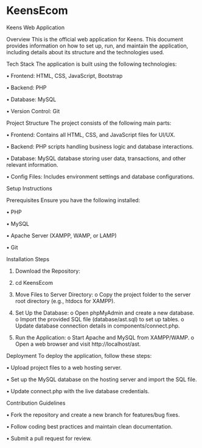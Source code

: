# KeensEcom
Keens Web Application

Overview
This is the official web application for Keens. This document provides information on how to set up, run, and maintain the application, including details about its structure and the technologies used.

Tech Stack
The application is built using the following technologies:

•	Frontend: HTML, CSS, JavaScript, Bootstrap

•	Backend: PHP

•	Database: MySQL

•	Version Control: Git

Project Structure
The project consists of the following main parts:

•	Frontend: Contains all HTML, CSS, and JavaScript files for UI/UX.

•	Backend: PHP scripts handling business logic and database interactions.

•	Database: MySQL database storing user data, transactions, and other relevant information.

•	Config Files: Includes environment settings and database configurations.

Setup Instructions

Prerequisites
Ensure you have the following installed:

•	PHP

•	MySQL

•	Apache Server (XAMPP, WAMP, or LAMP)

•	Git

Installation Steps

1.	Download the Repository:

2.	cd KeensEcom

3.	Move Files to Server Directory:
o	Copy the project folder to the server root directory (e.g., htdocs for XAMPP).

4.	Set Up the Database:
o	Open phpMyAdmin and create a new database.
o	Import the provided SQL file (database/ast.sql) to set up tables.
o	Update database connection details in components/connect.php.

5.	Run the Application:
o	Start Apache and MySQL from XAMPP/WAMP.
o	Open a web browser and visit http://localhost/ast.

Deployment
To deploy the application, follow these steps:

•	Upload project files to a web hosting server.

•	Set up the MySQL database on the hosting server and import the SQL file.

•	Update connect.php with the live database credentials.

Contribution Guidelines

•	Fork the repository and create a new branch for features/bug fixes.

•	Follow coding best practices and maintain clean documentation.

•	Submit a pull request for review.
